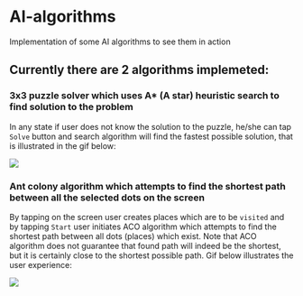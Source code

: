 # AI-algorithms
Implementation of some AI algorithms to see them in action

## Currently there are 2 algorithms implemeted:
### 3x3 puzzle solver which uses A* (A star) heuristic search to find solution to the problem

In any state if user does not know the solution to the puzzle, he/she can tap `Solve` button and search algorithm will find the fastest possible solution, that is illustrated in the gif below:

![](https://media.giphy.com/media/JmDXwWdUPrHGOB9q7W/giphy.gif)

### Ant colony algorithm which attempts to find the shortest path between all the selected dots on the screen

By tapping on the screen user creates places which are to be `visited` and by tapping `Start` user initiates ACO algorithm which attempts to find the shortest path between all dots (places) which exist. Note that ACO algorithm does not guarantee that found path will indeed be the shortest, but it is certainly close to the shortest possible path. Gif below illustrates the user experience:

![](https://media.giphy.com/media/UoRp9YZLaJZ1li0i9r/giphy.gif)
